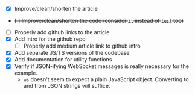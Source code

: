 - [x] Improve/clean/shorten the article
- ~~[ ] Improve/clean/shorten the code (consider `it` instead of `test` too)~~
- [ ] Properly add github links to the article
- [x] Add intro for the github repo
  - [ ] Properly add medium article link to github intro
- [x] Add separate JS/TS versions of the codebase
- [x] Add documentation for utility functions
- [x] Verify if JSON-ifying WebSocket messages is really necessary for the example.
  - `ws` doesn't seem to expect a plain JavaScript object. Converting to and from JSON strings will suffice.
